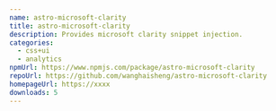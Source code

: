 ```yaml
---
name: astro-microsoft-clarity
title: astro-microsoft-clarity
description: Provides microsoft clarity snippet injection.
categories:
  - css+ui
  - analytics
npmUrl: https://www.npmjs.com/package/astro-microsoft-clarity
repoUrl: https://github.com/wanghaisheng/astro-microsoft-clarity
homepageUrl: https://xxxx
downloads: 5
---
```

